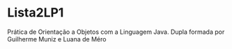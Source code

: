 # Lista2LP1
 Prática de Orientação a Objetos com a Linguagem Java. Dupla formada por Guilherme Muniz e Luana de Méro

